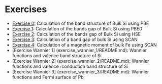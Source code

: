 # Exercises

 - [Exercise 0](exercise0/README.md): Calculation of the band structure of Bulk Si using PBE
 - [Exercise 1](exercise1/README.md): Calculation of the bands gap of Bulk Si using PBE0
 - [Exercise 2](exercise2/README.md): Calculation of the bands gap of Bulk Si using HSE
 - [Exercise 3](exercise3/README.md): Calculation of a band gap of bulk Si using SCAN
 - [Exercise 4](exercise4/README.md): Calculation of a magnetic moment of bulk Fe using SCAN
 - [Exercise Wannier 1] (exercise_wannier_1/README.md): Wannier functions and valence band structure of Si
 - [Exercise Wannier 2] (exercise_wannier_2/README.md): Wannier functions and valence+conduction band structure of Si
 - [Exercise Wannier 3] (exercise_wannier_3/README.md): Wannier functions and Fermi surface of Pb

